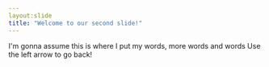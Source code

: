 ```yaml
---
layout:slide
title: "Welcome to our second slide!"
---
```

I'm gonna assume this is where I put my words, more words and words
Use the left arrow to go back!
